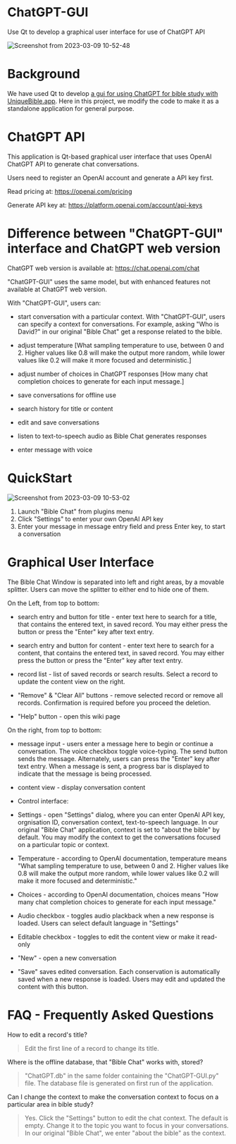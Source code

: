 # ChatGPT-GUI

Use Qt to develop a graphical user interface for use of ChatGPT API

![Screenshot from 2023-03-09 10-52-48](https://user-images.githubusercontent.com/25262722/224003152-aebe59d0-82f1-46b9-9695-a0b5e7406102.png)

# Background

We have used Qt to develop [a gui for using ChatGPT for bible study with UniqueBible.app](https://github.com/eliranwong/UniqueBible/wiki/Bible-Chat-with-ChatGPT-API).  Here in this project, we modify the code to make it as a standalone application for general purpose.

# ChatGPT API

This application is Qt-based graphical user interface that uses OpenAI ChatGPT API to generate chat conversations.

Users need to register an OpenAI account and generate a API key first.

Read pricing at: https://openai.com/pricing

Generate API key at: https://platform.openai.com/account/api-keys

# Difference between "ChatGPT-GUI" interface and ChatGPT web version

ChatGPT web version is available at: https://chat.openai.com/chat

"ChatGPT-GUI" uses the same model, but with enhanced features not available at ChatGPT web version.

With "ChatGPT-GUI", users can:

* start conversation with a particular context.  With "ChatGPT-GUI", users can specify a context for conversations.  For example, asking "Who is David?" in our original "Bible Chat" get a response related to the bible.

* adjust temperature [What sampling temperature to use, between 0 and 2. Higher values like 0.8 will make the output more random, while lower values like 0.2 will make it more focused and deterministic.]

* adjust number of choices in ChatGPT responses [How many chat completion choices to generate for each input message.]

* save conversations for offline use

* search history for title or content

* edit and save conversations

* listen to text-to-speech audio as Bible Chat generates responses

* enter message with voice

# QuickStart

![Screenshot from 2023-03-09 10-53-02](https://user-images.githubusercontent.com/25262722/224003093-81bd2652-0050-4bf4-9e57-47e2c81ac83a.png)

1) Launch "Bible Chat" from plugins menu
2) Click "Settings" to enter your own OpenAI API key
3) Enter your message in message entry field and press Enter key, to start a conversation

# Graphical User Interface

The Bible Chat Window is separated into left and right areas, by a movable splitter.  Users can move the splitter to either end to hide one of them. 

On the Left, from top to bottom:

* search entry and button for title - enter text here to search for a title, that contains the entered text, in saved record.  You may either press the button or press the "Enter" key after text entry.

* search entry and button for content - enter text here to search for a content, that contains the entered text, in saved record.  You may either press the button or press the "Enter" key after text entry.

* record list - list of saved records or search results.  Select a record to update the content view on the right.

* "Remove" & "Clear All" buttons - remove selected record or remove all records.  Confirmation is required before you proceed the deletion.

* "Help" button - open this wiki page

On the right, from top to bottom:

* message input - users enter a message here to begin or continue a conversation.  The voice checkbox toggle voice-typing.  The send button sends the message.  Alternately, users can press the "Enter" key after text entry.  When a message is sent, a progress bar is displayed to indicate that the message is being processed.

* content view - display conversation content

* Control interface:

- Settings - open "Settings" dialog, where you can enter OpenAI API key, orgnisation ID, conversation context, text-to-speech language.  In our original "Bible Chat" application, context is set to "about the bible" by default.  You may modify the context to get the conversations focused on a particular topic or context.

- Temperature - according to OpenAI documentation, temperature means "What sampling temperature to use, between 0 and 2. Higher values like 0.8 will make the output more random, while lower values like 0.2 will make it more focused and deterministic."

- Choices - according to OpenAI documentation, choices means "How many chat completion choices to generate for each input message."

- Audio checkbox - toggles audio plackback when a new response is loaded.  Users can select default language in "Settings"

- Editable checkbox - toggles to edit the content view or make it read-only

- "New" - open a new conversation

- "Save" saves edited conversation.  Each conservation is automatically saved when a new response is loaded.  Users may edit and updated the content with this button.

# FAQ - Frequently Asked Questions

How to edit a record's title?

> Edit the first line of a record to change its title.

Where is the offline database, that "Bible Chat" works with, stored?

> "ChatGPT.db" in the same folder containing the "ChatGPT-GUI.py" file.  The database file is generated on first run of the application.

Can I change the context to make the conversation context to focus on a particular area in bible study?

> Yes.  Click the "Settings" button to edit the chat context.  The default is empty.  Change it to the topic you want to focus in your conversations.  In our original "Bible Chat", we enter "about the bible" as the context.
